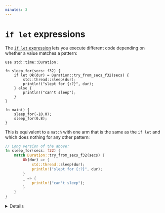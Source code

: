 ```yaml
---
minutes: 3
---
```


# `if let` expressions

The
[`if let` expression](https://doc.rust-lang.org/reference/expressions/if-expr.html#if-let-expressions)
lets you execute different code depending on whether a value matches a pattern:

```rust,editable
use std::time::Duration;

fn sleep_for(secs: f32) {
    if let Ok(dur) = Duration::try_from_secs_f32(secs) {
        std::thread::sleep(dur);
        println!("slept for {:?}", dur);
    } else {
        println!("can't sleep");
    }
}

fn main() {
    sleep_for(-10.0);
    sleep_for(0.8);
}
```

This is equivalent to a `match` with one arm that is the same as the `if let` and 
which does nothing for any other pattern:

```rust
// Long version of the above:
fn sleep_for(secs: f32) {
    match Duration::try_from_secs_f32(secs) {
        Ok(dur) => {
            std::thread::sleep(dur);
            println!("slept for {:?}", dur);
        }
        _ => {
            println!("can't sleep");
        }
    }
}
```

<details>

- Unlike `match`, `if let` does not have to cover all branches. This can make it
  more concise than `match`.
- A common usage is handling `Some` values when working with `Option`.
- Unlike `match`, `if let` does not support guard clauses for pattern matching.

</details>

